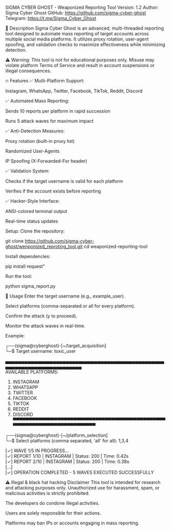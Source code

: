 SIGMA CYBER GHOST - Weaponized Reporting Tool
Version: 1.2
Author: Sigma Cyber Ghost
GitHub: https://github.com/sigma-cyber-ghost
Telegram: https://t.me/Sigma_Cyber_Ghost

📌 Description
Sigma Cyber Ghost is an advanced, multi-threaded reporting tool designed to automate mass reporting of target accounts across multiple social media platforms. It utilizes proxy rotation, user-agent spoofing, and validation checks to maximize effectiveness while minimizing detection.

⚠ Warning: This tool is not for educational purposes only. Misuse may violate platform Terms of Service and result in account suspensions or illegal consequences.

🔥 Features
✅ Multi-Platform Support:

Instagram, WhatsApp, Twitter, Facebook, TikTok, Reddit, Discord

✅ Automated Mass Reporting:

Sends 10 reports per platform in rapid succession

Runs 5 attack waves for maximum impact

✅ Anti-Detection Measures:

Proxy rotation (built-in proxy list)

Randomized User-Agents

IP Spoofing (X-Forwarded-For header)

✅ Validation System:

Checks if the target username is valid for each platform

Verifies if the account exists before reporting

✅ Hacker-Style Interface:

ANSI-colored terminal output

Real-time status updates

Setup:
Clone the repository:

git clone https://github.com/sigma-cyber-ghost/wenponized_reproting_tool.git
cd weaponized-reporting-tool

Install dependencies:

pip install request"

Run the tool:

python sigma_report.py

🚀 Usage
Enter the target username (e.g., example_user).

Select platforms (comma-separated or all for every platform).

Confirm the attack (y to proceed).

Monitor the attack waves in real-time.

Example: 

┌──(sigma@cyberghost)-[~/target_acquisition]  
└─$ Target username: toxic_user  

▄▄▄▄▄▄▄▄▄▄▄▄▄▄▄▄▄▄▄▄▄▄▄▄▄▄▄▄▄▄▄▄▄▄▄▄▄▄▄▄▄▄▄▄▄▄▄▄▄▄▄▄▄▄▄▄▄▄▄▄▄▄▄▄▄▄▄▄▄▄▄▄▄▄  
   AVAILABLE PLATFORMS:  
   1. INSTAGRAM  
   2. WHATSAPP  
   3. TWITTER  
   4. FACEBOOK  
   5. TIKTOK  
   6. REDDIT  
   7. DISCORD  
▀▀▀▀▀▀▀▀▀▀▀▀▀▀▀▀▀▀▀▀▀▀▀▀▀▀▀▀▀▀▀▀▀▀▀▀▀▀▀▀▀▀▀▀▀▀▀▀▀▀▀▀▀▀▀▀▀▀▀▀▀▀▀▀▀▀▀▀▀▀▀▀▀▀  

┌──(sigma@cyberghost)-[~/platform_selection]  
└─$ Select platforms (comma separated, 'all' for all): 1,3,4  

[✓] WAVE 1/5 IN PROGRESS...  
[✓] REPORT 1/10 | INSTAGRAM | Status: 200 | Time: 0.42s  
[✓] REPORT 2/10 | INSTAGRAM | Status: 200 | Time: 0.38s  
[...]  
[✓] OPERATION COMPLETED - 5 WAVES EXECUTED SUCCESSFULLY  

⚠ Illegal & black hat hacking Disclaimer
This tool is intended for research and attacking purposes only. Unauthorized use for harassment, spam, or malicious activities is strictly prohibited.

The developers do condone illegal activities.

Users are solely responsible for their actions.

Platforms may ban IPs or accounts engaging in mass reporting.
